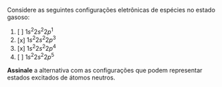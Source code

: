 Considere as seguintes configurações eletrônicas de espécies no estado gasoso:

1. [ ] $1s^2 2s^2 2p^1$
2. [x] $1s^2 2s^2 2p^3$
3. [x] $1s^2 2s^2 2p^4$
4. [ ] $1s^2 2s^2 2p^5$

**Assinale** a alternativa com as configurações que podem representar estados excitados de átomos neutros.